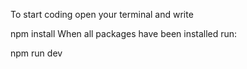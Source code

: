 To start coding open your terminal and write

npm install
When all packages have been installed run:

npm run dev
